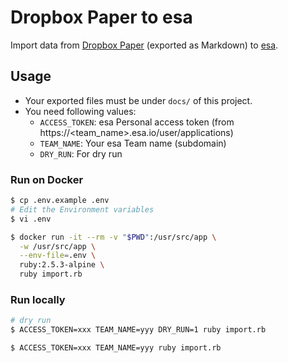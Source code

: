 # Dropbox Paper to esa

Import data from [Dropbox Paper](https://paper.dropbox.com/) (exported as Markdown) to [esa](https://esa.io/).

## Usage

* Your exported files must be under `docs/` of this project.
* You need following values:
    * `ACCESS_TOKEN`: esa Personal access token (from https://<team_name>.esa.io/user/applications)
    * `TEAM_NAME`: Your esa Team name (subdomain)
    * `DRY_RUN`: For dry run

### Run on Docker

```sh
$ cp .env.example .env
# Edit the Environment variables
$ vi .env

$ docker run -it --rm -v "$PWD":/usr/src/app \
  -w /usr/src/app \
  --env-file=.env \
  ruby:2.5.3-alpine \
  ruby import.rb
```

### Run locally

```sh
# dry run
$ ACCESS_TOKEN=xxx TEAM_NAME=yyy DRY_RUN=1 ruby import.rb

$ ACCESS_TOKEN=xxx TEAM_NAME=yyy ruby import.rb
```

